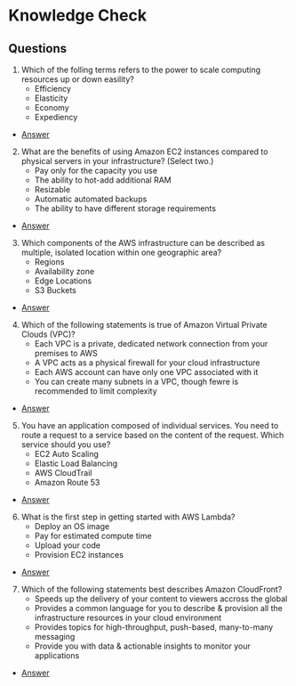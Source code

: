 # Knowledge Check

## Questions
1) Which of the folling terms refers to the power to scale computing
   resources up or down easility?
   * Efficiency
   * Elasticity
   * Economy
   * Expediency
* [Answer](https://i.imgur.com/Ely40AQ.png)

2) What are the benefits of using Amazon EC2 instances compared to 
   physical servers in your infrastructure? (Select two.)
   * Pay only for the capacity you use
   * The ability to hot-add additional RAM
   * Resizable
   * Automatic automated backups
   * The ability to have different storage requirements
* [Answer](https://i.imgur.com/B7klct3.png)

3) Which components of the AWS infrastructure can be described
as multiple, isolated location within one geographic area?
   * Regions
   * Availability zone
   * Edge Locations
   * S3 Buckets
* [Answer](https://i.imgur.com/mQsGNMU.png)

4) Which of the following statements is true of Amazon
   Virtual Private Clouds (VPC)?
      * Each VPC is a private, dedicated network connection from your premises to AWS
      * A VPC acts as a physical firewall for your cloud infrastructure
      * Each AWS account can have only one VPC associated with it
      * You can create many subnets in a VPC, though fewre is recommended to limit complexity
* [Answer](https://i.imgur.com/KG1yNNT.png)

5) You have an application composed of individual services. You
   need to route a request to a service based on the content
   of the request. Which service should you use?
      * EC2 Auto Scaling
      * Elastic Load Balancing
      * AWS CloudTrail
      * Amazon Route 53
* [Answer](https://i.imgur.com/jAOIgSy.png)

6) What is the first step in getting started with AWS Lambda?
      * Deploy an OS image
      * Pay for estimated compute time
      * Upload your code
      * Provision EC2 instances
* [Answer](https://i.imgur.com/c98Afia.png)

7) Which of the following statements best describes Amazon CloudFront?
      * Speeds up the delivery of your content to viewers accross the global
      * Provides a common language for you to describe & provision all the infrastructure resources in your cloud environment
      * Provides topics for high-throughput, push-based, many-to-many messaging
      * Provide you with data & actionable insights to monitor your applications
* [Answer](https://i.imgur.com/4WARE6I.png)
